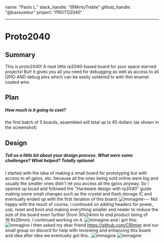 name: "Paolo L."
slack_handle: "@MintyTreble"
github_handle: "@bassusteur"
project: "PROTO2040"

---

# Proto2040
## Summary
This is proto2040! A neat little rp2040-based board for your space starved projects! But! It gives you all you need for debugging as well as access to all GPIO AND debug pins which can be easily soldered to with thin enamel coated wire.


## Plan
##### How much is it going to cost?
the first batch of 5 boards, assembled will total up to 65 dollars (as shown in the screenshot)


## Design
##### Tell us a little bit about your design process. What were some challenges? What helped? ***Totally optional***
I started with the idea of making a small board for prototyping but with access to all gpios, etc. because all the ones being sold online were big and usually the smaller ones didn't let you access all the gpios anyway.
So i opened up kicad and followed the "Hardware design with rp2040" guide making some small changes such as the crystal and flash storage IC and eventually ended up with the first iteration of this board:
![immagine](https://github.com/bassusteur/OnBoard/assets/42449683/65a5c2f1-2203-4509-ba01-de6f69a55239)---
Not happy with the result of course, i continued on adding headers for power, usb, reset and boot and making everything smaller and neater to reduce the size of the board even further (from 30x24mm to end product being of 19.9x29mm).
I continued working on it:
![immagine](https://github.com/bassusteur/OnBoard/assets/42449683/7c801fe1-25a8-41aa-819c-77d092ec97f9)
and i got this:
![immagine](https://github.com/bassusteur/OnBoard/assets/42449683/af27f993-58f0-43c7-a505-fe22bc6c9ab7)
I then asked my dear friend https://github.com/CRImier and our small group on discord for help with reviewing and enhancing this board and idea after idea we eventually got this..
![immagine](https://github.com/bassusteur/OnBoard/assets/42449683/578ae32a-5f0a-490c-aa69-50bf72b0fa09)
![immagine](https://github.com/bassusteur/OnBoard/assets/42449683/d5819616-5516-4248-b7f1-b82f1e38c462)
